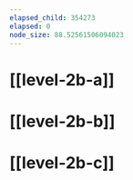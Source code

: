 ```yaml
---
elapsed_child: 354273
elapsed: 0
node_size: 88.52561506094023
---
```

# [[level-2b-a]]
# [[level-2b-b]]
# [[level-2b-c]]